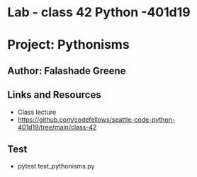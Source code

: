 # Lab - class 42 Python -401d19
# Project: Pythonisms
## Author: Falashade Greene 

## Links and Resources 
 - Class lecture 
 - https://github.com/codefellows/seattle-code-python-401d19/tree/main/class-42
## Test
- pytest test_pythonisms.py
